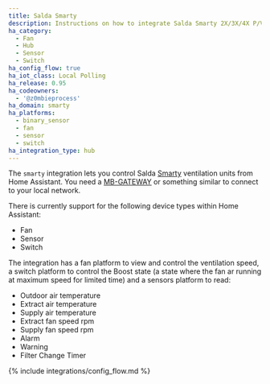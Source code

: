 ```yaml
---
title: Salda Smarty
description: Instructions on how to integrate Salda Smarty 2X/3X/4X P/V ventilation systems into Home Assistant.
ha_category:
  - Fan
  - Hub
  - Sensor
  - Switch
ha_config_flow: true
ha_iot_class: Local Polling
ha_release: 0.95
ha_codeowners:
  - '@z0mbieprocess'
ha_domain: smarty
ha_platforms:
  - binary_sensor
  - fan
  - sensor
  - switch
ha_integration_type: hub
---
```


The `smarty` integration lets you control Salda [Smarty](http://www.salda.lt/en/products/category/compact-counter-flow-units) ventilation units from Home Assistant. You need a [MB-GATEWAY](http://www.salda.lt/en/products/item/5637227077) or something similar to connect to your local network.

There is currently support for the following device types within Home Assistant:

- Fan
- Sensor
- Switch

The integration has a fan platform to view and control the ventilation speed, a switch platform to control the Boost state (a state where the fan ar running at maximum speed for limited time) and a sensors platform to read:

- Outdoor air temperature
- Extract air temperature
- Supply air temperature
- Extract fan speed rpm
- Supply fan speed rpm
- Alarm
- Warning
- Filter Change Timer

{% include integrations/config_flow.md %}
